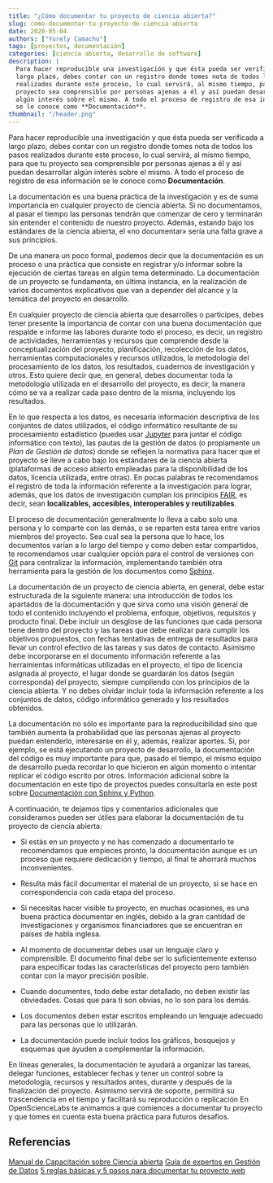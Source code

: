 ```yaml
---
title: "¿Cómo documentar tu proyecto de ciencia abierta?"
slug: como-documentar-tu-proyecto-de-ciencia-abierta
date: 2020-05-04
authors: ["Yurely Camacho"]
tags: [proyectos, documentación]
categories: [ciencia abierta, desarrollo de software]
description: |
  Para hacer reproducible una investigación y que ésta pueda ser verificada a
  largo plazo, debes contar con un registro donde tomes nota de todos los pasos
  realizados durante este proceso, lo cual servirá, al mismo tiempo, para que tu
  proyecto sea comprensible por personas ajenas a él y así puedan desarrollar
  algún interés sobre el mismo. A todo el proceso de registro de esa información
  se le conoce como **Documentación**.
thumbnail: "/header.png"
---
```


<!-- # ¿Cómo documentar tu proyecto de ciencia abierta? -->
<!-- **Por Yurely Camacho** -->

Para hacer reproducible una investigación y que ésta pueda ser verificada a
largo plazo, debes contar con un registro donde tomes nota de todos los pasos
realizados durante este proceso, lo cual servirá, al mismo tiempo, para que tu
proyecto sea comprensible por personas ajenas a él y así puedan desarrollar
algún interés sobre el mismo. A todo el proceso de registro de esa información
se le conoce como **Documentación**.

<!-- TEASER_END -->

La documentación es una buena práctica de la investigación y es de suma
importancia en cualquier proyecto de ciencia abierta. Si no documentamos, al
pasar el tiempo las personas tendrán que comenzar de cero y terminarán sin
entender el contenido de nuestro proyecto. Además, estando bajo los estándares
de la ciencia abierta, el «no documentar» sería una falta grave a sus
principios.

De una manera un poco formal, podemos decir que la documentación es un proceso o
una práctica que consiste en registrar y/o informar sobre la ejecución de
ciertas tareas en algún tema determinado. La documentación de un proyecto se
fundamenta, en última instancia, en la realización de varios documentos
explicativos que van a depender del alcance y la temática del proyecto en
desarrollo.

En cualquier proyecto de ciencia abierta que desarrolles o participes, debes
tener presente la importancia de contar con una buena documentación que respalde
e informe las labores durante todo el proceso, es decir, un registro de
actividades, herramientas y recursos que comprende desde la conceptualización
del proyecto, planificación, recolección de los datos, herramientas
computacionales y recursos utilizados, la metodología del procesamiento de los
datos, los resultados, cuadernos de investigación y otros. Esto quiere decir
que, en general, debes documentar toda la metodología utilizada en el desarrollo
del proyecto, es decir, la manera cómo se va a realizar cada paso dentro de la
misma, incluyendo los resultados.

En lo que respecta a los datos, es necesaria información descriptiva de los
conjuntos de datos utilizados, el código informático resultante de su
procesamiento estadístico (puedes usar [Jupyter](https://jupyter.org/) para
juntar el código informático con texto), las pautas de la gestión de datos (o
propiamente un _Plan de Gestión de datos_) donde se reflejen la normativa para
hacer que el proyecto se lleve a cabo bajo los estándares de la ciencia abierta
(plataformas de acceso abierto empleadas para la disponibilidad de los datos,
licencia utilizada, entre otras). En pocas palabras te recomendamos el registro
de toda la información referente a la investigación para lograr, además, que los
datos de investigación cumplan los principios
[FAIR](https://www.go-fair.org/fair-principles/), es decir, sean **localizables,
accesibles, interoperables y reutilizables**.

El proceso de documentación generalmente lo lleva a cabo solo una persona y lo
comparte con las demás, o se reparten esta tarea entre varios miembros del
proyecto. Sea cual sea la persona que lo hace, los documentos varían a lo largo
del tiempo y como deben estar compartidos, te recomendamos usar cualquier opción
para el control de versiones con [Git](https://git-scm.com/) para centralizar la
información, implementando también otra herramienta para la gestión de los
documentos como [Sphinx](https://www.sphinx-doc.org/en/master/).

La documentación de un proyecto de ciencia abierta, en general, debe estar
estructurada de la siguiente manera: una introducción de todos los apartados de
la documentación y que sirva como una visión general de todo el contenido
incluyendo el problema, enfoque, objetivos, requisitos y producto final. Debe
incluir un desglose de las funciones que cada persona tiene dentro del proyecto
y las tareas que debe realizar para cumplir los objetivos propuestos, con fechas
tentativas de entrega de resultados para llevar un control efectivo de las
tareas y sus datos de contacto. Asimismo debe incorporarse en el documento
información referente a las herramientas informáticas utilizadas en el proyecto,
el tipo de licencia asignada al proyecto, el lugar donde se guardarán los datos
(según corresponda) del proyecto, siempre cumpliendo con los principios de la
ciencia abierta. Y no debes olvidar incluir toda la información referente a los
conjuntos de datos, código informático generado y los resultados obtenidos.

La documentación no sólo es importante para la reproducibilidad sino que también
aumenta la probabilidad que las personas ajenas al proyecto puedan entenderlo,
interesarse en él y, además, realizar aportes. Si, por ejemplo, se está
ejecutando un proyecto de desarrollo, la documentación del código es muy
importante para que, pasado el tiempo, el mismo equipo de desarrollo pueda
recordar lo que hicieron en algún momento o intentar replicar el código escrito
por otros. Información adicional sobre la documentación en este tipo de
proyectos puedes consultarla en este post sobre
[Documentación con Sphinx y Python](https://medium.com/qu4nt/documentaci%C3%B3n-con-sphinx-y-python-9a777403cb68).

A continuación, te dejamos tips y comentarios adicionales que consideramos
pueden ser útiles para elaborar la documentación de tu proyecto de ciencia
abierta:

- Si estás en un proyecto y no has comenzado a documentarlo te recomendamos que
  empieces pronto, la documentación aunque es un proceso que requiere dedicación
  y tiempo, al final te ahorrará muchos inconvenientes.

- Resulta más fácil documentar el material de un proyecto, si se hace en
  correspondencia con cada etapa del proceso.

- Si necesitas hacer visible tu proyecto, en muchas ocasiones, es una buena
  práctica documentar en inglés, debido a la gran cantidad de investigaciones y
  organismos financiadores que se encuentran en países de habla inglesa.

- Al momento de documentar debes usar un lenguaje claro y comprensible. El
  documento final debe ser lo suficientemente extenso para especificar todas las
  características del proyecto pero también contar con la mayor precisión
  posible.

- Cuando documentes, todo debe estar detallado, no deben existir las obviedades.
  Cosas que para ti son obvias, no lo son para los demás.

- Los documentos deben estar escritos empleando un lenguaje adecuado para las
  personas que lo utilizarán.

- La documentación puede incluir todos los gráficos, bosquejos y esquemas que
  ayuden a complementar la información.

En líneas generales, la documentación te ayudará a organizar las tareas, delegar
funciones, establecer fechas y tener un control sobre la metodología, recursos y
resultados antes, durante y después de la finalización del proyecto. Asimismo
servirá de soporte, permitirá su trascendencia en el tiempo y facilitará su
reproducción o replicación En OpenScienceLabs te animamos a que comiences a
documentar tu proyecto y que tomes en cuenta esta buena práctica para futuros
desafíos.

## Referencias

[Manual de Capacitación sobre Ciencia abierta](<(https://book.fosteropenscience.eu/es/)>)
[Guía de expertos en Gestión de Datos](https://www.cessda.eu/Training/Training-Resources/Library/Data-Management-Expert-Guide)
[5 reglas básicas y 5 pasos para documentar tu proyecto web](https://www.socialancer.com/como-documentar-un-proyecto-web/)

